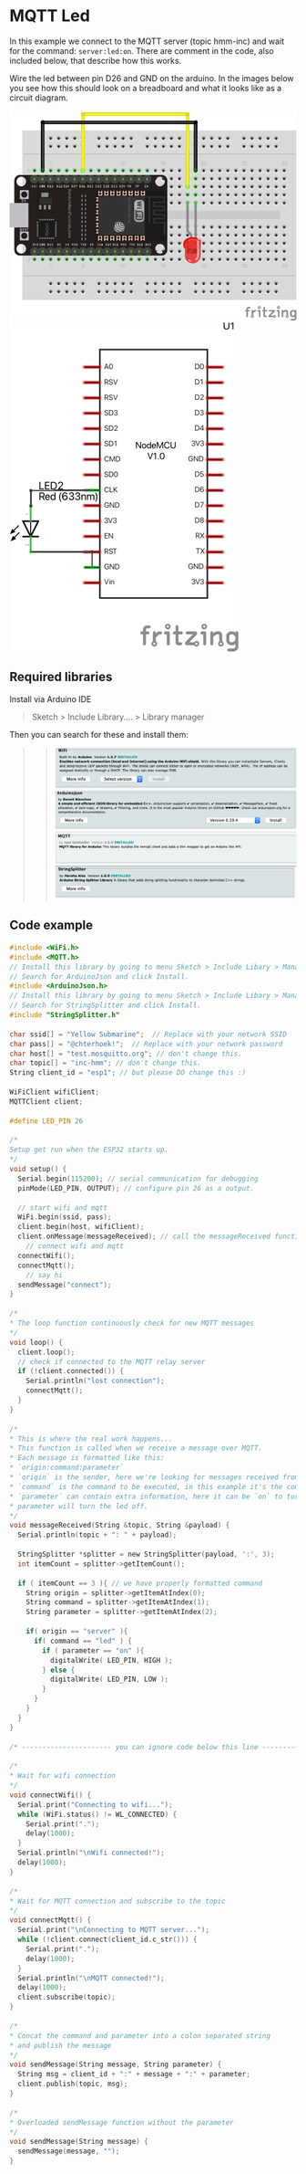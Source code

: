 # MQTT Led

In this example we connect to the MQTT server (topic hmm-inc) and wait for the command:
`server:led:on`. There are comment in the code, also included below, that describe how this works. 

Wire the led between pin D26 and GND on the arduino. In the images below you see how this should look on a breadboard and what it looks like as a circuit diagram. 

![wiring](MQTT_led_bb.png)
![wiring](MQTT_led_sch.png)

## Required libraries

Install via Arduino IDE
> Sketch > Include Library.... > Library manager

Then you can search for these and install them:

>>![ArduinoJSON](../../assets/Wifi.png)
>>![MQTT library](../../assets/ArduinoJSON_lib.png)
>>![ArduinoJSON](../../assets/MQTT_lib.png)
>>![StringSplitter](../../assets/stringsplitter_lib.png)

## Code example

```c
#include <WiFi.h>
#include <MQTT.h>
// Install this library by going to menu Sketch > Include Libary > Manage Libraries...
// Search for ArduinoJson and click Install.
#include <ArduinoJson.h>
// Install this library by going to menu Sketch > Include Libary > Manage Libraries...
// Search for StringSplitter and click Install.
#include "StringSplitter.h" 

char ssid[] = "Yellow Submarine";  // Replace with your network SSID
char pass[] = "@chterhoek!";  // Replace with your network password
char host[] = "test.mosquitto.org"; // don't change this.
char topic[] = "inc-hmm"; // don't change this.
String client_id = "esp1"; // but please DO change this :)

WiFiClient wifiClient;
MQTTClient client;

#define LED_PIN 26

/*
Setup get run when the ESP32 starts up. 
*/
void setup() {
  Serial.begin(115200); // serial communication for debugging
  pinMode(LED_PIN, OUTPUT); // configure pin 26 as a output. 

  // start wifi and mqtt
  WiFi.begin(ssid, pass);
  client.begin(host, wifiClient);
  client.onMessage(messageReceived); // call the messageReceived function when a message is received
	// connect wifi and mqtt
  connectWifi(); 
  connectMqtt();
	// say hi
  sendMessage("connect");
}

/*
* The loop function continuously check for new MQTT messages
*/
void loop() {
  client.loop();
  // check if connected to the MQTT relay server
  if (!client.connected()) {
    Serial.println("lost connection");
    connectMqtt();
  }
}

/*	
* This is where the real work happens...
* This function is called when we receive a message over MQTT.
* Each message is formatted like this: 
* `origin:command:parameter`
* `origin` is the sender, here we're looking for messages received from `server`.
* `command` is the command to be executed, in this example it's the command `led` we're waiting for.
* `parameter` can contain extra information, here it can be `on` to turn the led on and anything else in the 
* parameter will turn the led off.
*/
void messageReceived(String &topic, String &payload) {
  Serial.println(topic + ": " + payload);
  
  StringSplitter *splitter = new StringSplitter(payload, ':', 3);
  int itemCount = splitter->getItemCount();

  if ( itemCount == 3 ){ // we have properly formatted command
    String origin = splitter->getItemAtIndex(0);
    String command = splitter->getItemAtIndex(1);
    String parameter = splitter->getItemAtIndex(2);

    if( origin == "server" ){
      if( command == "led" ) {
        if ( parameter == "on" ){
          digitalWrite( LED_PIN, HIGH );
        } else {
          digitalWrite( LED_PIN, LOW );
        }
      }
    }
  }
}

/* ---------------------- you can ignore code below this line --------------------- */

/* 
* Wait for wifi connection 
*/
void connectWifi() {
  Serial.print("Connecting to wifi...");
  while (WiFi.status() != WL_CONNECTED) {
    Serial.print(".");
    delay(1000);
  }
  Serial.println("\nWifi connected!");
  delay(1000);
}

/* 
* Wait for MQTT connection and subscribe to the topic
*/
void connectMqtt() {
  Serial.print("\nConnecting to MQTT server...");
  while (!client.connect(client_id.c_str())) {
    Serial.print(".");
    delay(1000);
  }
  Serial.println("\nMQTT connected!");
  delay(1000);
  client.subscribe(topic);
}

/* 
* Concat the command and parameter into a colon separated string 
* and publish the message 
*/
void sendMessage(String message, String parameter) {
  String msg = client_id + ":" + message + ":" + parameter;
  client.publish(topic, msg);
}

/* 
* Overloaded sendMessage function without the parameter 
*/
void sendMessage(String message) {
  sendMessage(message, "");
}
```